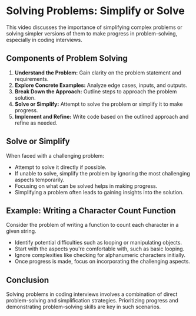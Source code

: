 
Solving Problems: Simplify or Solve
===================================

This video discusses the importance of simplifying complex problems or solving simpler versions of them to make progress in problem-solving, especially in coding interviews.

Components of Problem Solving
-----------------------------

1.  **Understand the Problem:** Gain clarity on the problem statement and requirements.
2.  **Explore Concrete Examples:** Analyze edge cases, inputs, and outputs.
3.  **Break Down the Approach:** Outline steps to approach the problem solution.
4.  **Solve or Simplify:** Attempt to solve the problem or simplify it to make progress.
5.  **Implement and Refine:** Write code based on the outlined approach and refine as needed.

Solve or Simplify
-----------------

When faced with a challenging problem:

*   Attempt to solve it directly if possible.
*   If unable to solve, simplify the problem by ignoring the most challenging aspects temporarily.
*   Focusing on what can be solved helps in making progress.
*   Simplifying a problem often leads to gaining insights into the solution.

Example: Writing a Character Count Function
-------------------------------------------

Consider the problem of writing a function to count each character in a given string.

*   Identify potential difficulties such as looping or manipulating objects.
*   Start with the aspects you're comfortable with, such as basic looping.
*   Ignore complexities like checking for alphanumeric characters initially.
*   Once progress is made, focus on incorporating the challenging aspects.

Conclusion
----------

Solving problems in coding interviews involves a combination of direct problem-solving and simplification strategies. Prioritizing progress and demonstrating problem-solving skills are key in such scenarios.